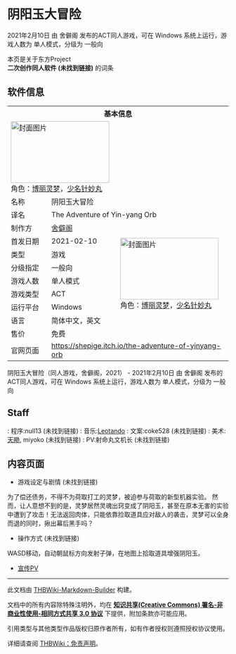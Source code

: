 # 阴阳玉大冒险

<!-- source html: G:\repos\THBWiki-Markdown-Builder\THBWikiMarkdown\Temp\main\7\7b\ns0%3A%E9%98%B4%E9%98%B3%E7%8E%89%E5%A4%A7%E5%86%92%E9%99%A9.html -->

2021年2月10日 由 舍僻阁  发布的ACT同人游戏，可在 Windows 系统上运行，游戏人数为 单人模式，分级为 一般向

本页是关于东方Project  
 **二次创作同人软件 (未找到链接)** 的词条
## 软件信息

<table><tbody><tr><th colspan="3">基本信息</th></tr><tr><td class="cover-artwork-mobile" colspan="2"><a href="./文件-阴阳玉大冒险封面.png.md" class="image" title="封面图片"><img alt="封面图片" src="https://upload.thwiki.cc/thumb/c/cc/%E9%98%B4%E9%98%B3%E7%8E%89%E5%A4%A7%E5%86%92%E9%99%A9%E5%B0%81%E9%9D%A2.png/224px-%E9%98%B4%E9%98%B3%E7%8E%89%E5%A4%A7%E5%86%92%E9%99%A9%E5%B0%81%E9%9D%A2.png" decoding="async" loading="lazy" width="224" height="140" srcset="https://upload.thwiki.cc/thumb/c/cc/%E9%98%B4%E9%98%B3%E7%8E%89%E5%A4%A7%E5%86%92%E9%99%A9%E5%B0%81%E9%9D%A2.png/336px-%E9%98%B4%E9%98%B3%E7%8E%89%E5%A4%A7%E5%86%92%E9%99%A9%E5%B0%81%E9%9D%A2.png 1.5x, https://upload.thwiki.cc/thumb/c/cc/%E9%98%B4%E9%98%B3%E7%8E%89%E5%A4%A7%E5%86%92%E9%99%A9%E5%B0%81%E9%9D%A2.png/448px-%E9%98%B4%E9%98%B3%E7%8E%89%E5%A4%A7%E5%86%92%E9%99%A9%E5%B0%81%E9%9D%A2.png 2x" data-file-width="1563" data-file-height="977"></a><div class="cover-char">角色：<a href="./博丽灵梦.md" title="博丽灵梦">博丽灵梦</a>，<a href="./少名针妙丸.md" title="少名针妙丸">少名针妙丸</a></div></td>
</tr><tr><td class="label">名称</td><td colspan="2"> 阴阳玉大冒险 </td></tr><tr><td class="label">译名</td><td colspan="2"> The Adventure of Yin-yang Orb </td></tr><tr><td class="label">制作方</td><td><a href="./舍僻阁.md" title="舍僻阁">舍僻阁</a></td><td class="cover-artwork" rowspan="8" style="min-width:224px;"><a href="./文件-阴阳玉大冒险封面.png.md" class="image" title="封面图片"><img alt="封面图片" src="https://upload.thwiki.cc/thumb/c/cc/%E9%98%B4%E9%98%B3%E7%8E%89%E5%A4%A7%E5%86%92%E9%99%A9%E5%B0%81%E9%9D%A2.png/224px-%E9%98%B4%E9%98%B3%E7%8E%89%E5%A4%A7%E5%86%92%E9%99%A9%E5%B0%81%E9%9D%A2.png" decoding="async" loading="lazy" width="224" height="140" srcset="https://upload.thwiki.cc/thumb/c/cc/%E9%98%B4%E9%98%B3%E7%8E%89%E5%A4%A7%E5%86%92%E9%99%A9%E5%B0%81%E9%9D%A2.png/336px-%E9%98%B4%E9%98%B3%E7%8E%89%E5%A4%A7%E5%86%92%E9%99%A9%E5%B0%81%E9%9D%A2.png 1.5x, https://upload.thwiki.cc/thumb/c/cc/%E9%98%B4%E9%98%B3%E7%8E%89%E5%A4%A7%E5%86%92%E9%99%A9%E5%B0%81%E9%9D%A2.png/448px-%E9%98%B4%E9%98%B3%E7%8E%89%E5%A4%A7%E5%86%92%E9%99%A9%E5%B0%81%E9%9D%A2.png 2x" data-file-width="1563" data-file-height="977"></a><div class="cover-char">角色：<a href="./博丽灵梦.md" title="博丽灵梦">博丽灵梦</a>，<a href="./少名针妙丸.md" title="少名针妙丸">少名针妙丸</a></div></td>
</tr><tr><td class="label">首发日期</td><td>2021-02-10</td></tr><tr><td class="label">类型</td><td>游戏</td></tr><tr><td class="label">分级指定</td><td>一般向</td></tr><tr><td class="label">游戏人数</td><td>单人模式</td></tr><tr><td class="label">游戏类型</td><td>ACT</td></tr><tr><td class="label">运行平台</td><td>Windows</td></tr><tr><td class="label">语言</td><td>简体中文，英文</td></tr><tr><td class="label">售价</td><td>免费</td></tr>
<tr><td class="label">官网页面</td><td colspan="2"><a rel="nofollow" class="external free" href="https://shepige.itch.io/the-adventure-of-yinyang-orb">https://shepige.itch.io/the-adventure-of-yinyang-orb</a></td></tr></tbody></table>

阴阳玉大冒险（同人游戏，舍僻阁，2021） - 2021年2月10日 由 舍僻阁  发布的ACT同人游戏，可在 Windows 系统上运行，游戏人数为 单人模式，分级为 一般向
## Staff
: 程序:null13 (未找到链接)
: 音乐:[Leotando](./Leotando.md)
: 文案:coke528 (未找到链接)
: 美术:[天飏](./天飏.md), miyoko (未找到链接)
: PV:射命丸文机长 (未找到链接)

## 内容页面
- 游戏设定与剧情 (未找到链接)

  
为了偿还债务，不得不为荷取打工的灵梦，被迫参与荷取的新型机器实验。
然而，让人意想不到的是，灵梦居然灵魂出窍变成了阴阳玉，甚至在原本无害的实验中遭到了攻击！无法返回肉体，只能依靠捡取道具应对敌人的袭击，灵梦可以全身而退的同时，揪出幕后黑手吗？
  

- 操作方式 (未找到链接)

  
WASD移动，自动朝鼠标方向发射子弹，在地图上拾取道具增强阴阳玉。
  

- [宣传PV](https://www.bilibili.com/video/BV1kV411i7qa?t=2)

  
  

  
  
  

  





---

此文档由 [THBWiki-Markdown-Builder](https://github.com/Delsin-Yu/THBWiki-Markdown-Builder) 构建。

文档中的所有内容除特殊注明外，均在 [**知识共享(Creative Commons) 署名-非商业性使用-相同方式共享 3.0 协议**](https://creativecommons.org/licenses/by-sa/3.0/deed.zh-hans) 下提供，附加条款亦可能应用。

引用类型与其他类型作品版权归原作者所有，如有作者授权则遵照授权协议使用。

详细请查阅 [THBWiki：免责声明](https://thbwiki.cc/THBWiki:%E5%85%8D%E8%B4%A3%E5%A3%B0%E6%98%8E)。

